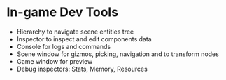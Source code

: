 # In-game Dev Tools

- Hierarchy to navigate scene entities tree
- Inspector to inspect and edit components data
- Console for logs and commands
- Scene window for gizmos, picking, navigation and to transform nodes
- Game window for preview
- Debug inspectors: Stats, Memory, Resources

